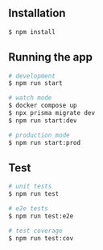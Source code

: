 ## Installation

```bash
$ npm install
```

## Running the app

```bash
# development
$ npm run start

# watch mode
$ docker compose up
$ npx prisma migrate dev
$ npm run start:dev

# production mode
$ npm run start:prod
```

## Test

```bash
# unit tests
$ npm run test

# e2e tests
$ npm run test:e2e

# test coverage
$ npm run test:cov
